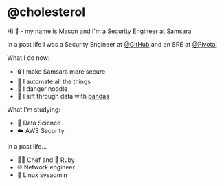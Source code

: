 # @cholesterol

Hi 👋 - my name is Mason and I'm a Security Engineer at Samsara

In a past life I was a Security Engineer at [@GitHub](https://github.com/github) and an SRE at [@Pivotal](https://github.com/pivotal)

What I do now: 
  - :lock: I make Samsara more secure
  - :robot: I automate all the things
  - 🐍 I danger noodle
  - 🐼 I sift through data with [pandas](https://github.com/pandas-dev/pandas)

What I'm studying:
  - :dna: Data Science
  - :cloud: AWS Security
  
In a past life...
 - :cook: Chef and 💎 Ruby
 - 🌐 Network engineer
 - 🐧 Linux sysadmin
